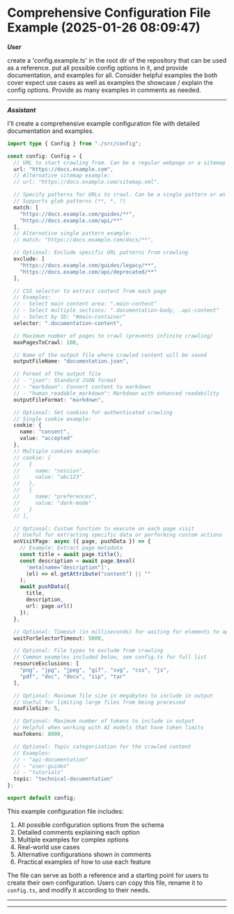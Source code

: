<!-- Generated by SpecStory -->

# Comprehensive Configuration File Example (2025-01-26 08:09:47)

_**User**_

create a 'config.example.ts' in the root dir of the repository that can be used as a reference. put all possible config options in it, and provide documentation, and examples for all. Consider helpful examples the both cover expect use cases as well as examples the showcase / explain the config options. Provide as many examples in comments as needed.

---

_**Assistant**_

I'll create a comprehensive example configuration file with detailed documentation and examples.

```typescript:config.example.ts
import type { Config } from "./src/config";

const config: Config = {
  // URL to start crawling from. Can be a regular webpage or a sitemap URL
  url: "https://docs.example.com",
  // Alternative sitemap example:
  // url: "https://docs.example.com/sitemap.xml",

  // Specify patterns for URLs to crawl. Can be a single pattern or an array of patterns.
  // Supports glob patterns (**, *, ?)
  match: [
    "https://docs.example.com/guides/**",
    "https://docs.example.com/api/**"
  ],
  // Alternative single pattern example:
  // match: "https://docs.example.com/docs/**",

  // Optional: Exclude specific URL patterns from crawling
  exclude: [
    "https://docs.example.com/guides/legacy/**",
    "https://docs.example.com/api/deprecated/**"
  ],

  // CSS selector to extract content from each page
  // Examples:
  // - Select main content area: ".main-content"
  // - Select multiple sections: ".documentation-body, .api-content"
  // - Select by ID: "#main-container"
  selector: ".documentation-content",

  // Maximum number of pages to crawl (prevents infinite crawling)
  maxPagesToCrawl: 100,

  // Name of the output file where crawled content will be saved
  outputFileName: "documentation.json",

  // Format of the output file
  // - "json": Standard JSON format
  // - "markdown": Convert content to markdown
  // - "human_readable_markdown": Markdown with enhanced readability
  outputFileFormat: "markdown",

  // Optional: Set cookies for authenticated crawling
  // Single cookie example:
  cookie: {
    name: "consent",
    value: "accepted"
  },
  // Multiple cookies example:
  // cookie: [
  //   {
  //     name: "session",
  //     value: "abc123"
  //   },
  //   {
  //     name: "preferences",
  //     value: "dark-mode"
  //   }
  // ],

  // Optional: Custom function to execute on each page visit
  // Useful for extracting specific data or performing custom actions
  onVisitPage: async ({ page, pushData }) => {
    // Example: Extract page metadata
    const title = await page.title();
    const description = await page.$eval(
      'meta[name="description"]',
      (el) => el.getAttribute("content") || ""
    );
    await pushData({
      title,
      description,
      url: page.url()
    });
  },

  // Optional: Timeout (in milliseconds) for waiting for elements to appear
  waitForSelectorTimeout: 5000,

  // Optional: File types to exclude from crawling
  // Common examples included below, see config.ts for full list
  resourceExclusions: [
    "png", "jpg", "jpeg", "gif", "svg", "css", "js",
    "pdf", "doc", "docx", "zip", "tar"
  ],

  // Optional: Maximum file size in megabytes to include in output
  // Useful for limiting large files from being processed
  maxFileSize: 5,

  // Optional: Maximum number of tokens to include in output
  // Helpful when working with AI models that have token limits
  maxTokens: 8000,

  // Optional: Topic categorization for the crawled content
  // Examples:
  // - "api-documentation"
  // - "user-guides"
  // - "tutorials"
  topic: "technical-documentation"
};

export default config;
```

This example configuration file includes:
1. All possible configuration options from the schema
2. Detailed comments explaining each option
3. Multiple examples for complex options
4. Real-world use cases
5. Alternative configurations shown in comments
6. Practical examples of how to use each feature

The file can serve as both a reference and a starting point for users to create their own configuration. Users can copy this file, rename it to `config.ts`, and modify it according to their needs.

---



---

